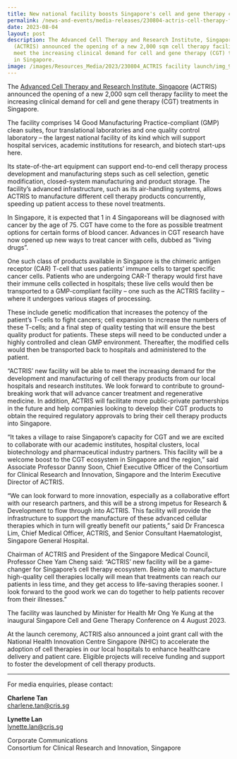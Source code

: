 ```yaml
---
title: New national facility boosts Singapore's cell and gene therapy capabilities
permalink: /news-and-events/media-releases/230804-actris-cell-therapy-facility/
date: 2023-08-04
layout: post
description: The Advanced Cell Therapy and Research Institute, Singapore
  (ACTRIS) announced the opening of a new 2,000 sqm cell therapy facility to
  meet the increasing clinical demand for cell and gene therapy (CGT) treatments
  in Singapore.
image: /images/Resources_Media/2023/230804_ACTRIS facility launch/img_9076.jpg
---
```

The [Advanced Cell Therapy and Research Institute, Singapore](https://actris.sg) (ACTRIS) announced the opening of a new 2,000 sqm cell therapy facility to meet the increasing clinical demand for cell and gene therapy (CGT) treatments in Singapore.

The facility comprises 14 Good Manufacturing Practice-compliant (GMP) clean suites, four translational laboratories and one quality control laboratory – the largest national facility of its kind which will support hospital services, academic institutions for research, and biotech start-ups here.

Its state-of-the-art equipment can support end-to-end cell therapy process development and manufacturing steps such as cell selection, genetic modification, closed-system manufacturing and product storage. The facility’s advanced infrastructure, such as its air-handling systems, allows ACTRIS to manufacture different cell therapy products concurrently, speeding up patient access to these novel treatments.

In Singapore, it is expected that 1 in 4 Singaporeans will be diagnosed with cancer by the age of 75. CGT have come to the fore as possible treatment options for certain forms of blood cancer. Advances in CGT research have now opened up new ways to treat cancer with cells, dubbed as “living drugs”.

One such class of products available in Singapore is the chimeric antigen receptor (CAR) T-cell that uses patients’ immune cells to target specific cancer cells. Patients who are undergoing CAR-T therapy would first have their immune cells collected in hospitals; these live cells would then be transported to a GMP-compliant facility – one such as the ACTRIS facility – where it undergoes various stages of processing.

These include genetic modification that increases the potency of the patient’s T-cells to fight cancers; cell expansion to increase the numbers of these T-cells; and a final step of quality testing that will ensure the best quality product for patients. These steps will need to be conducted under a highly controlled and clean GMP environment. Thereafter, the modified cells would then be transported back to hospitals and administered to the patient.


“ACTRIS’ new facility will be able to meet the increasing demand for the development and manufacturing of cell therapy products from our local hospitals and research institutes. We look forward to contribute to ground-breaking work that will advance cancer treatment and regenerative medicine. In addition, ACTRIS will facilitate more public-private partnerships in the future and help companies looking to develop their CGT products to obtain the required regulatory approvals to bring their cell therapy products into Singapore.

“It takes a village to raise Singapore’s capacity for CGT and we are excited to collaborate with our academic institutes, hospital clusters, local biotechnology and pharmaceutical industry partners. This facility will be a welcome boost to the CGT ecosystem in Singapore and the region,” said Associate Professor Danny Soon, Chief Executive Officer of the Consortium for Clinical Research and Innovation, Singapore and the Interim Executive Director of ACTRIS.

“We can look forward to more innovation, especially as a collaborative effort with our research partners, and this will be a strong impetus for Research &amp; Development to flow through into ACTRIS. This facility will provide the infrastructure to support the manufacture of these advanced cellular therapies which in turn will greatly benefit our patients,” said Dr Francesca Lim, Chief Medical Officer, ACTRIS, and Senior Consultant Haematologist, Singapore General Hospital.

Chairman of ACTRIS and President of the Singapore Medical Council, Professor Chee Yam Cheng said: “ACTRIS’ new facility will be a game-changer for Singapore’s cell therapy ecosystem. Being able to manufacture high-quality cell therapies locally will mean that treatments can reach our patients in less time, and they get access to life-saving therapies sooner. I look forward to the good work we can do together to help patients recover from their illnesses.”

The facility was launched by Minister for Health Mr Ong Ye Kung at the inaugural Singapore Cell and Gene Therapy Conference on 4 August 2023. 

At the launch ceremony, ACTRIS also announced a joint grant call with the National Health Innovation Centre Singapore (NHIC) to accelerate the adoption of cell therapies in our local hospitals to enhance healthcare delivery and patient care. Eligible projects will receive funding and support to foster the development of cell therapy products. 

------

For media enquiries, please contact:

**Charlene Tan**<br>
charlene.tan@cris.sg

**Lynette Lan**<br>
lynette.lan@cris.sg

Corporate Communications<br>
Consortium for Clinical Research and Innovation, Singapore